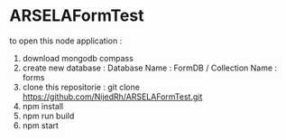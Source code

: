 # ARSELAFormTest
 to open this node application :
 1) download mongodb compass 
 2) create new database : Database Name : FormDB / Collection Name : forms
 3) clone this repositorie : git clone https://github.com/NijedRh/ARSELAFormTest.git
 4) npm install
 5) npm run build
 6) npm start
 
